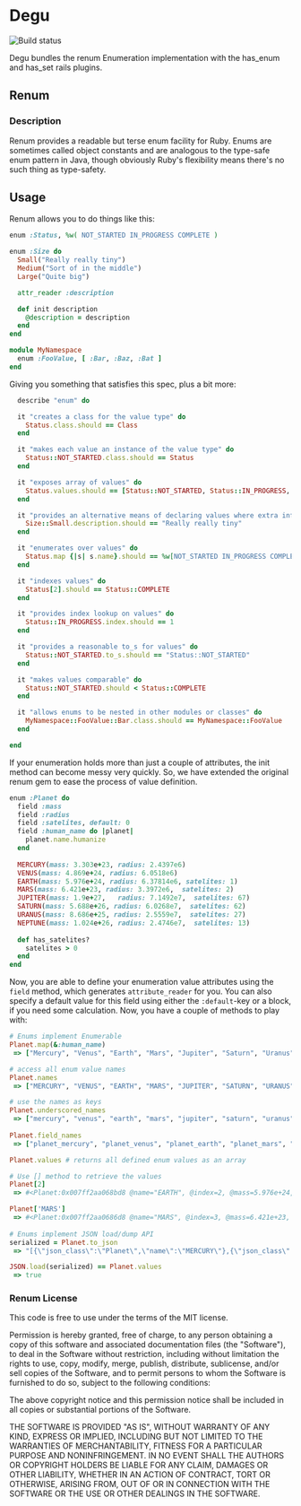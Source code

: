 # Degu
![Build status](https://travis-ci.org/tuskenraiders/degu.png)

Degu bundles the renum Enumeration implementation with the has_enum and has_set
rails plugins.

## Renum

### Description

Renum provides a readable but terse enum facility for Ruby.  Enums are
sometimes called object constants and are analogous to the type-safe enum
pattern in Java, though obviously Ruby's flexibility means there's no such
thing as type-safety.

## Usage

Renum allows you to do things like this:
```ruby
enum :Status, %w( NOT_STARTED IN_PROGRESS COMPLETE )

enum :Size do
  Small("Really really tiny")
  Medium("Sort of in the middle")
  Large("Quite big")

  attr_reader :description

  def init description
    @description = description
  end
end

module MyNamespace
  enum :FooValue, [ :Bar, :Baz, :Bat ]
end
```
Giving you something that satisfies this spec, plus a bit more:
```ruby
  describe "enum" do

  it "creates a class for the value type" do
    Status.class.should == Class
  end

  it "makes each value an instance of the value type" do
    Status::NOT_STARTED.class.should == Status
  end

  it "exposes array of values" do
    Status.values.should == [Status::NOT_STARTED, Status::IN_PROGRESS, Status::COMPLETE]
  end

  it "provides an alternative means of declaring values where extra information can be provided for initialization" do
    Size::Small.description.should == "Really really tiny"
  end

  it "enumerates over values" do
    Status.map {|s| s.name}.should == %w[NOT_STARTED IN_PROGRESS COMPLETE]
  end

  it "indexes values" do
    Status[2].should == Status::COMPLETE
  end

  it "provides index lookup on values" do
    Status::IN_PROGRESS.index.should == 1
  end

  it "provides a reasonable to_s for values" do
    Status::NOT_STARTED.to_s.should == "Status::NOT_STARTED"
  end

  it "makes values comparable" do
    Status::NOT_STARTED.should < Status::COMPLETE
  end

  it "allows enums to be nested in other modules or classes" do
    MyNamespace::FooValue::Bar.class.should == MyNamespace::FooValue
  end

end
```
If your enumeration holds more than just a couple of attributes, the init method can become messy very quickly.
So, we have extended the original renum gem to ease the process of value definition.
```ruby
enum :Planet do
  field :mass
  field :radius
  field :satelites, default: 0
  field :human_name do |planet|
    planet.name.humanize
  end
  
  MERCURY(mass: 3.303e+23, radius: 2.4397e6)
  VENUS(mass: 4.869e+24, radius: 6.0518e6)
  EARTH(mass: 5.976e+24, radius: 6.37814e6, satelites: 1)
  MARS(mass: 6.421e+23, radius: 3.3972e6,  satelites: 2)
  JUPITER(mass: 1.9e+27,   radius: 7.1492e7,  satelites: 67)
  SATURN(mass: 5.688e+26, radius: 6.0268e7,  satelites: 62)
  URANUS(mass: 8.686e+25, radius: 2.5559e7,  satelites: 27)
  NEPTUNE(mass: 1.024e+26, radius: 2.4746e7,  satelites: 13)
  
  def has_satelites?
    satelites > 0
  end
end
```
Now, you are able to define your enumeration value attributes using the `field` method, which generates
`attribute_reader` for you. You can also specify a default value for this field using either the `:default`-key or
a block, if you need some calculation.
Now, you have a couple of methods to play with:
```ruby
# Enums implement Enumerable
Planet.map(&:human_name) 
 => ["Mercury", "Venus", "Earth", "Mars", "Jupiter", "Saturn", "Uranus", "Neptune"]

# access all enum value names
Planet.names
 => ["MERCURY", "VENUS", "EARTH", "MARS", "JUPITER", "SATURN", "URANUS", "NEPTUNE"]

# use the names as keys
Planet.underscored_names
 => ["mercury", "venus", "earth", "mars", "jupiter", "saturn", "uranus", "neptune"]
 
Planet.field_names
 => ["planet_mercury", "planet_venus", "planet_earth", "planet_mars", "planet_jupiter", "planet_saturn", "planet_uranus", "planet_neptune"]

Planet.values # returns all defined enum values as an array

# Use [] method to retrieve the values
Planet[2]
 => #<Planet:0x007ff2aa068bd8 @name="EARTH", @index=2, @mass=5.976e+24, @radius=6378140.0, @satelites=1, @human_name="Earth">

Planet['MARS']
 => #<Planet:0x007ff2aa0686d8 @name="MARS", @index=3, @mass=6.421e+23, @radius=3397200.0, @satelites=2, @human_name="Mars">
 
# Enums implement JSON load/dump API
serialized = Planet.to_json
 => "[{\"json_class\":\"Planet\",\"name\":\"MERCURY\"},{\"json_class\":\"Planet\",\"name\":\"VENUS\"},...]"

JSON.load(serialized) == Planet.values
 => true
```

### Renum License

This code is free to use under the terms of the MIT license.

Permission is hereby granted, free of charge, to any person obtaining
a copy of this software and associated documentation files (the
"Software"), to deal in the Software without restriction, including
without limitation the rights to use, copy, modify, merge, publish,
distribute, sublicense, and/or sell copies of the Software, and to
permit persons to whom the Software is furnished to do so, subject to
the following conditions:

The above copyright notice and this permission notice shall be
included in all copies or substantial portions of the Software.

THE SOFTWARE IS PROVIDED "AS IS", WITHOUT WARRANTY OF ANY KIND,
EXPRESS OR IMPLIED, INCLUDING BUT NOT LIMITED TO THE WARRANTIES OF
MERCHANTABILITY, FITNESS FOR A PARTICULAR PURPOSE AND
NONINFRINGEMENT. IN NO EVENT SHALL THE AUTHORS OR COPYRIGHT HOLDERS BE
LIABLE FOR ANY CLAIM, DAMAGES OR OTHER LIABILITY, WHETHER IN AN ACTION
OF CONTRACT, TORT OR OTHERWISE, ARISING FROM, OUT OF OR IN CONNECTION
WITH THE SOFTWARE OR THE USE OR OTHER DEALINGS IN THE SOFTWARE.
